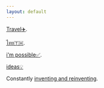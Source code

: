 ```yaml
---
layout: default
---
```


[Travel✈️](./moar.html).

[ไทย🇹🇭](./thai.html).

[i'm possible✅](./impossible.html).

[ideas💡](./ideas.html)

Constantly [inventing and reinventing](./yourself.html). 

